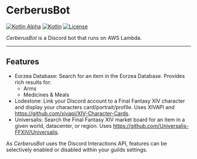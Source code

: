 # CerberusBot

[![Kotlin Alpha](https://kotl.in/badges/alpha.svg)](https://kotlinlang.org/docs/components-stability.html)
[![Kotlin](https://img.shields.io/badge/kotlin-1.9.0-blue.svg?logo=kotlin)](http://kotlinlang.org)
[![License](https://img.shields.io/github/license/drakon64/CerberusBot)](https://www.gnu.org/licenses/agpl-3.0.en.html)

_CerberusBot_ is a Discord bot that runs on AWS Lambda.

---

## Features

- Eorzea Database: Search for an item in the Eorzea Database. Provides rich results for:
  - Arms
  - Medicines & Meals
- Lodestone: Link your Discord account to a Final Fantasy XIV character and display your characters
  card/portrait/profile. Uses XIVAPI and https://github.com/xivapi/XIV-Character-Cards.
- Universalis: Search the Final Fantasy XIV market board for an item in a given world, datacenter, or region.
  Uses https://github.com/Universalis-FFXIV/Universalis.

As _CerberusBot_ uses the Discord Interactions API, features can be selectively enabled or disabled within your guilds
settings.
